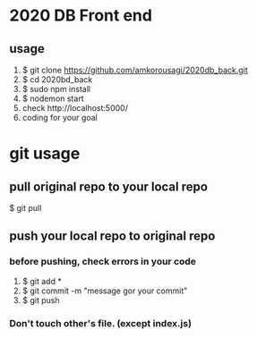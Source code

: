 # 2020 DB Front end

## usage
1. $ git clone https://github.com/amkorousagi/2020db_back.git
2. $ cd 2020bd_back
3. $ sudo npm install
4. $ nodemon start
5. check http://localhost:5000/
6. coding for your goal

# git usage

## pull original repo to your local repo

$ git pull

## push your local repo to original repo
### before pushing, check errors in your code

1. $ git add *
2. $ git commit -m "message gor your commit"
3. $ git push

### Don't touch other's file. (except index.js)